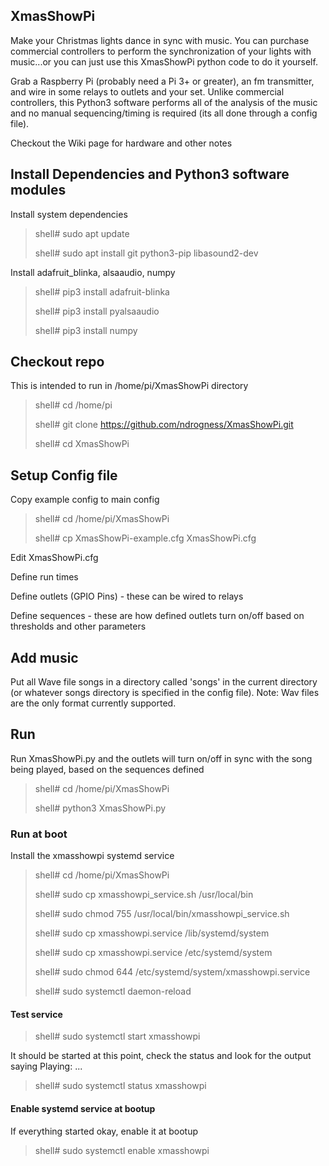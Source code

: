 ## XmasShowPi
Make your Christmas lights dance in sync with music.  You can purchase commercial controllers to perform
the synchronization of your lights with music...or you can just use this XmasShowPi python code to do it yourself.

Grab a Raspberry Pi (probably need a Pi 3+ or greater), an fm transmitter, and wire in some relays 
to outlets and your set.  Unlike commercial controllers, this Python3 software performs all of the analysis of the music
and no manual sequencing/timing is required (its all done through a config file).

Checkout the Wiki page for hardware and other notes


## Install Dependencies and Python3 software modules
Install system dependencies
> shell# sudo apt update
> 
> shell# sudo apt install git python3-pip libasound2-dev
> 
Install adafruit_blinka, alsaaudio, numpy
> shell# pip3 install adafruit-blinka
>
> shell# pip3 install pyalsaaudio
>
> shell# pip3 install numpy


## Checkout repo
This is intended to run in /home/pi/XmasShowPi directory
>shell# cd /home/pi
> 
>shell# git clone https://github.com/ndrogness/XmasShowPi.git 
> 
>shell# cd XmasShowPi


## Setup Config file
Copy example config to main config
> shell# cd /home/pi/XmasShowPi
> 
> shell# cp XmasShowPi-example.cfg XmasShowPi.cfg

Edit XmasShowPi.cfg

Define run times

Define outlets (GPIO Pins) - these can be wired to relays

Define sequences - these are how defined outlets turn on/off based on thresholds and other parameters

## Add music
Put all Wave file songs in a directory called 'songs' in the current directory (or whatever songs directory is 
specified in the config file).  Note: Wav files are the only format currently supported.

## Run
Run XmasShowPi.py and the outlets will turn on/off in sync with the song being played, based on the sequences defined
> shell# cd /home/pi/XmasShowPi
> 
> shell# python3 XmasShowPi.py

### Run at boot
Install the xmasshowpi systemd service
>shell# cd /home/pi/XmasShowPi
> 
> shell# sudo cp xmasshowpi_service.sh /usr/local/bin
> 
> shell# sudo chmod 755 /usr/local/bin/xmasshowpi_service.sh
>
> shell# sudo cp xmasshowpi.service /lib/systemd/system
> 
> shell# sudo cp xmasshowpi.service /etc/systemd/system
>
> shell# sudo chmod 644 /etc/systemd/system/xmasshowpi.service
> 
> shell# sudo systemctl daemon-reload

#### Test service
> shell# sudo systemctl start xmasshowpi
>
It should be started at this point, check the status and look for the output saying Playing: ...
> shell# sudo systemctl status xmasshowpi
> 

#### Enable systemd service at bootup
If everything started okay, enable it at bootup
> shell# sudo systemctl enable xmasshowpi
